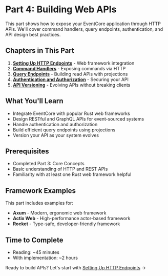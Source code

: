 # Part 4: Building Web APIs

This part shows how to expose your EventCore application through HTTP APIs. We'll cover command handlers, query endpoints, authentication, and API design best practices.

## Chapters in This Part

1. **[Setting Up HTTP Endpoints](./01-setting-up-endpoints.md)** - Web framework integration
2. **[Command Handlers](./02-command-handlers.md)** - Exposing commands via HTTP
3. **[Query Endpoints](./03-query-endpoints.md)** - Building read APIs with projections
4. **[Authentication and Authorization](./04-authentication.md)** - Securing your API
5. **[API Versioning](./05-api-versioning.md)** - Evolving APIs without breaking clients

## What You'll Learn

- Integrate EventCore with popular Rust web frameworks
- Design RESTful and GraphQL APIs for event-sourced systems
- Handle authentication and authorization
- Build efficient query endpoints using projections
- Version your API as your system evolves

## Prerequisites

- Completed Part 3: Core Concepts
- Basic understanding of HTTP and REST APIs
- Familiarity with at least one Rust web framework helpful

## Framework Examples

This part includes examples for:

- **Axum** - Modern, ergonomic web framework
- **Actix Web** - High-performance actor-based framework
- **Rocket** - Type-safe, developer-friendly framework

## Time to Complete

- Reading: ~45 minutes
- With implementation: ~2 hours

Ready to build APIs? Let's start with [Setting Up HTTP Endpoints](./01-setting-up-endpoints.md) →
